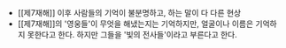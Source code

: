 - [[제7재해]] 이후 사람들의 기억이 불분명하고, 하는 말이 다 다른 현상
- [[제7재해]]의 '영웅들'이 무엇을 해냈는지는 기억하지만, 얼굴이나 이름은 기억하지 못한다고 한다. 하지만 그들을 '빛의 전사들'이라고 부른다고 한다.


